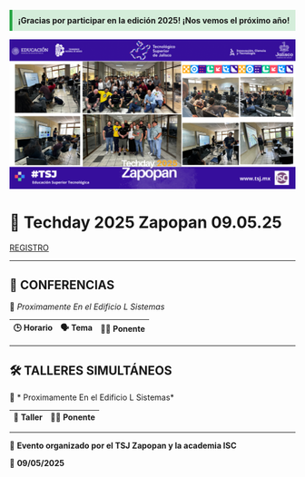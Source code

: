 <br>
<div style="background-color:#d4edda; border-left:5px solid #28a745; padding:10px; margin-bottom:15px;">
  <strong>¡Gracias por participar en la edición 2025! ¡Nos vemos el próximo año!</strong>
</div>
<p align="center">
  <img src="TSJ1.png" alt="Java Tec Day" width="600"/>
</p>

# 🚀 Techday 2025 Zapopan 09.05.25
[REGISTRO]()

---

## 📢 CONFERENCIAS
📍 *Proximamente En el Edificio L Sistemas*

| 🕒 Horario | 🗣️ Tema | 👨‍🏫 Ponente |
|:------------:|:-------------------------:|:------------------------:|


---

## 🛠️ TALLERES SIMULTÁNEOS
📍 * Proximamente En el Edificio L Sistemas*

| 💼 Taller | 👨‍🏫 Ponente |
|:-----------------------------:|:------------------------------:|


---

📝 **Evento organizado por el TSJ Zapopan y la academia ISC**

📅 **09/05/2025**


